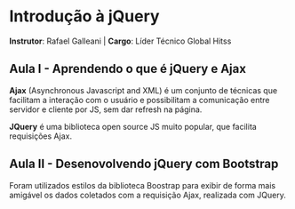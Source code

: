 # Introdução à jQuery

**Instrutor**: Rafael Galleani | **Cargo**: Líder Técnico Global Hitss



## Aula I - Aprendendo o que é jQuery e Ajax

**Ajax** (Asynchronous Javascript and XML) é um conjunto de técnicas que facilitam a interação com o usuário e possibilitam a comunicação entre servidor e cliente por JS, sem dar refresh na página.

**JQuery** é uma biblioteca open source JS muito popular, que facilita requisições Ajax.



## Aula II - Desenovolvendo jQuery com Bootstrap

Foram utilizados estilos da biblioteca Boostrap para exibir de forma mais amigável os dados coletados com a requisição Ajax, realizada com JQuery.